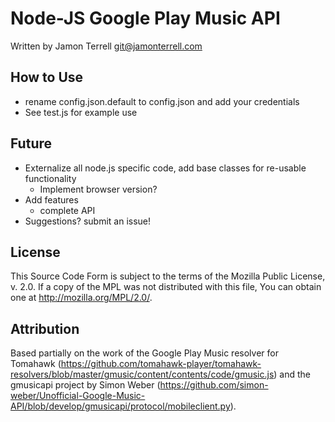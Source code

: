 Node-JS Google Play Music API
====

Written by Jamon Terrell <git@jamonterrell.com>

How to Use
----
* rename config.json.default to config.json and add your credentials
* See test.js for example use

Future
----
* Externalize all node.js specific code, add base classes for re-usable functionality
  * Implement browser version?
* Add features
  * complete API
* Suggestions?  submit an issue!


License
----
This Source Code Form is subject to the terms of the Mozilla Public
License, v. 2.0. If a copy of the MPL was not distributed with this
file, You can obtain one at http://mozilla.org/MPL/2.0/.

Attribution
----
Based partially on the work of the Google Play Music resolver for Tomahawk (https://github.com/tomahawk-player/tomahawk-resolvers/blob/master/gmusic/content/contents/code/gmusic.js)
and the gmusicapi project by Simon Weber (https://github.com/simon-weber/Unofficial-Google-Music-API/blob/develop/gmusicapi/protocol/mobileclient.py).

